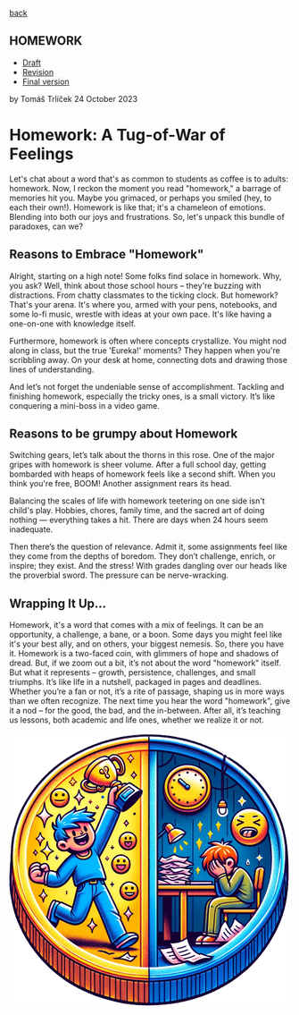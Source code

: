 [back](https://stolgeth.github.io/english-for-designers/)

## HOMEWORK

- [Draft](index.md)
- [Revision](revision.md) 
- [Final version](final.md)

by Tomáš Trlíček
24 October 2023

# Homework: A Tug-of-War of Feelings

Let's chat about a word that's as common to students as coffee is to adults: homework. Now, I reckon the moment you read "homework," a barrage of memories hit you. Maybe you grimaced, or perhaps you smiled (hey, to each their own!). Homework is like that; it's a chameleon of emotions. Blending into both our joys and frustrations. So, let's unpack this bundle of paradoxes, can we?

## Reasons to Embrace "Homework"

Alright, starting on a high note! Some folks find solace in homework. Why, you ask? Well, think about those school hours – they're buzzing with distractions. From chatty classmates to the ticking clock. But homework? That's your arena. It's where you, armed with your pens, notebooks, and some lo-fi music, wrestle with ideas at your own pace. It's like having a one-on-one with knowledge itself.

Furthermore, homework is often where concepts crystallize. You might nod along in class, but the true 'Eureka!' moments? They happen when you're scribbling away. On your desk at home, connecting dots and drawing those lines of understanding.

And let’s not forget the undeniable sense of accomplishment. Tackling and finishing homework, especially the tricky ones, is a small victory. It’s like conquering a mini-boss in a video game. 

## Reasons to be grumpy about Homework

Switching gears, let’s talk about the thorns in this rose. One of the major gripes with homework is sheer volume. After a full school day, getting bombarded with heaps of homework feels like a second shift. When you think you're free, BOOM! Another assignment rears its head.

Balancing the scales of life with homework teetering on one side isn't child's play. Hobbies, chores, family time, and the sacred art of doing nothing — everything takes a hit. There are days when 24 hours seem inadequate.

Then there’s the question of relevance. Admit it, some assignments feel like they come from the depths of boredom. They don’t challenge, enrich, or inspire; they exist. And the stress! With grades dangling over our heads like the proverbial sword. The pressure can be nerve-wracking.

## Wrapping It Up...

Homework, it's a word that comes with a mix of feelings. It can be an opportunity, a challenge, a bane, or a boon. Some days you might feel like it's your best ally, and on others, your biggest nemesis. So, there you have it. Homework is a two-faced coin, with glimmers of hope and shadows of dread. But, if we zoom out a bit, it’s not about the word "homework" itself. But what it represents – growth, persistence, challenges, and small triumphs. It’s like life in a nutshell, packaged in pages and deadlines. Whether you’re a fan or not, it’s a rite of passage, shaping us in more ways than we often recognize. The next time you hear the word "homework", give it a nod – for the good, the bad, and the in-between. After all, it’s teaching us lessons, both academic and life ones, whether we realize it or not.

![A colorful illustration of a coin with two distinct sides. One side shows a joyful student in a celebratory stance, holding a golden trophy to represent a completed assignment, with cheerful emojis and a bright light bulb above their head. The other side depicts a weary student slumped over a desk, surrounded by crumpled papers and a large, ominous clock hanging overhead, illustrating the pressure of deadlines.](Homework_image.png)

